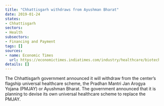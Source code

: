 ```yaml
---
title: "Chhattisgarh withdraws from Ayushman Bharat"
date: 2019-01-24
states:
- Chhattisgarh
sectors:
- Health
subsectors:
- Financing and Payment
tags: []
sources:
- name: Economic Times
  url: https://economictimes.indiatimes.com/industry/healthcare/biotech/healthcare/chhattisgarh-govt-to-pull-out-of-ayushman-bharat/articleshow/67550227.cms
details: []
---
```


The Chhattisgarh government announced it will withdraw from the center’s flagship universal healthcare scheme, the Pradhan Mantri Jan Arogya Yojana (PMJAY) or Ayushman Bharat. The government announced that it is planning to devise its own universal healthcare scheme to replace the PMJAY.
